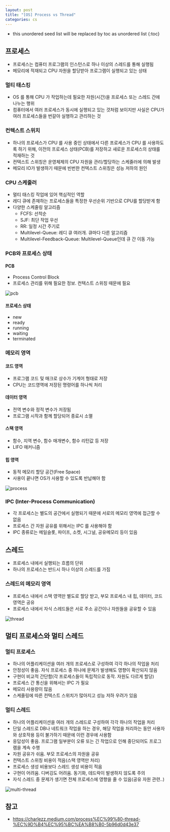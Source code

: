 ```yaml
---
layout: post
title: "[OS] Process vs Thread"
categories: cs
---
```


* this unordered seed list will be replaced by toc as unordered list
{:toc}

## 프로세스

- 프로세스는 컴퓨터 프로그램의 인스턴스로 하나 이상의 스레드를 통해 실행됨
- 메모리에 적재되고 CPU 자원을 할당받아 프로그램이 실행되고 있는 상태

### 멀티 태스킹

- OS 를 통해 CPU 가 작업하는데 필요한 자원(시간)을 프로세스 또는 스레드 간에 나누는 행위
- 컴퓨터에서 여러 프로세스가 동시에 실행되고 있는 것처럼 보이지만 사실은 CPU가 여러 프로세스들을 번갈아 실행하고 관리하는 것

### 컨텍스트 스위치

- 하나의 프로세스가 CPU 를 사용 중인 상태에서 다른 프로세스가 CPU 를 사용하도록 하기 위해, 이전의 프로세스 상태(PCB)를 저장하고 새로운 프로세스의 상태를 적재하는 것
- 컨텍스트 스위칭은 운영체제의 CPU 자원을 관리/할당하는 스케줄러에 의해 발생
- 메모리 IO가 발생하기 때문에 빈번한 컨텍스트 스위칭은 성능 저하의 원인

### CPU 스케줄러

- 멀티 태스킹 작업에 있어 핵심적인 역할
- 레디 큐에 존재하는 프로세스들을 특정한 우선순위 기반으로 CPU를 할당받게 함
- 다양한 스케줄링 알고리즘
	- FCFS: 선착순
	- SJF: 최단 작업 우선
	- RR: 일정 시간 주기로
	- Multilevel-Queue: 레디 큐 여러개. 큐마다 다른 알고리즘
	- Multilevel-Feedback-Queue: Multilevel-Queue인데 큐 간 이동 가능

### PCB와 프로세스 상태

#### PCB

- Process Control Block
- 프로세스 관리를 위해 필요한 정보. 컨텍스트 스위칭 때문에 필요

![pcb](/assets/img/pcb.png)

#### 프로세스 상태

- new
- ready
- running
- waiting
- terminated

### 메모리 영역

#### 코드 영역

- 프로그램 코드 및 매크로 상수가 기계어 형태로 저장
- CPU는 코드영역에 저장된 명령어를 하나씩 처리

#### 데이터 영역

- 전역 변수와 정적 변수가 저장됨
- 프로그램 시작과 함께 할당되어 종료시 소멸

#### 스택 영역

- 함수, 지역 변수, 함수 매개변수, 함수 리턴값 등 저장
- LIFO 매커니즘

#### 힙 영역

- 동적 메모리 할당 공간(Free Space)
- 사용이 끝나면 OS가 사용할 수 있도록 반납해야 함

![process](/assets/img/process.png)

### IPC (Inter-Process Communication)

- 각 프로세스는 별도의 공간에서 실행되기 때문에 서로의 메모리 영역에 접근할 수 없음
- 프로세스 간 자원 공유를 위해서는 IPC 를 사용해야 함
- IPC 종류로는 메일슬롯, 파이프, 소켓, 시그널, 공유메모리 등이 있음

## 스레드

- 프로세스 내에서 실행되는 흐름의 단위
- 하나의 프로세스는 반드시 하나 이상의 스레드를 가짐

### 스레드의 메모리 영역

- 프로세스 내에서 스택 영역만 별도로 할당 받고, 부모 프로세스 내 힙, 데이터, 코드 영역은 공유
- 프로세스 내에서 자식 스레드들은 서로 주소 공간이나 자원들을 공유할 수 있음

![thread](/assets/img/thread.png)

## 멀티 프로세스와 멀티 스레드

### 멀티 프로세스

- 하나의 어플리케이션을 여러 개의 프로세스로 구성하여 각각 하나의 작업을 처리
- 안정성이 좋음. 자식 프로세스 중 하나에 문제가 발생해도 영향이 확산되지 않음
- 구현이 비교적 간단함(각 프로세스들이 독립적으로 동작. 자원도 다르게 할당)
- 프로세스 간 통신을 위해서는 IPC 가 필요
- 메모리 사용량이 많음
- 스케줄링에 따른 컨텍스트 스위치가 많아지고 성능 저하 우려가 있음

### 멀티 스레드

- 하나의 어플리케이션을 여러 개의 스레드로 구성하여 각각 하나의 작업을 처리
- 단일 스레드로 DB나 네트워크 작업을 하는 경우, 해당 작업을 처리하는 동안 사용자와 상호작용 등이 불가하기 때문에 이런 경우에 사용함
- 응답성이 좋음. 프로그램 일부분이 오류 또는 긴 작업으로 인해 중단되어도 프로그램을 계속 수행
- 자원 공유가 쉬움. 부모 프로세스의 자원을 공유
- 컨텍스트 스위칭 비용이 적음(스택 영역만 처리)
- 프로세스 생성 비용보다 스레드 생성 비용이 적음
- 구현이 어려움. 디버깅도 어려움. 동기화, 데드락이 발생하지 않도록 주의
- 자식 스레드 중 문제가 생기면 전체 프로세스에 영향을 줄 수 있음(공유 자원 관련..)

![multi-thread](/assets/img/multi-thread.png)

## 참고

- <https://charlezz.medium.com/process%EC%99%80-thread-%EC%9D%B4%EC%95%BC%EA%B8%B0-5b96d0d43e37>